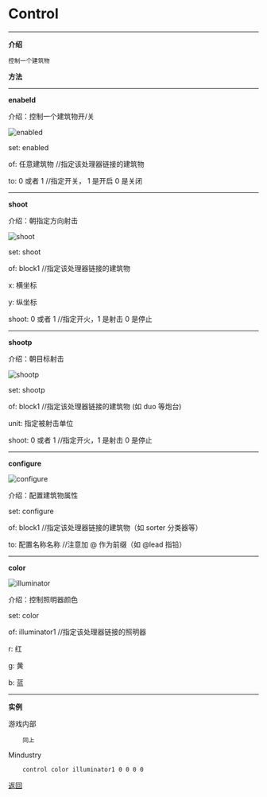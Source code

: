 # Control

---

<link rel="stylesheet" href="css/style.css" />
<a href="#" class="scroll-to-top"></a>
<script src="/Mindustry-guide/js/jquery.min.js"></script>
<script src="/Mindustry-guide/js/index.js"></script>

**介绍**

    控制一个建筑物

**方法**

---

**enabeld**

介绍：控制一个建筑物开/关

![enabled](/Mindustry-guide/Guide/example/enabled.png)

set: enabled

of:  任意建筑物
//指定该处理器链接的建筑物

to:  0 或者 1
//指定开关， 1 是开启 0 是关闭

---

**shoot**

介绍：朝指定方向射击

![shoot](/Mindustry-guide/Guide/example/shoot.png)

set: shoot

of:  block1
//指定该处理器链接的建筑物

x:   横坐标

y:   纵坐标

shoot:  0 或者 1
//指定开火，1 是射击 0 是停止

---

**shootp**

介绍：朝目标射击

![shootp](/Mindustry-guide/Guide/example/shootp.png)

set: shootp

of:  block1
//指定该处理器链接的建筑物 (如 duo 等炮台)

unit: 指定被射击单位

shoot:  0 或者 1
//指定开火，1 是射击 0 是停止

---

**configure**

![configure](/Mindustry-guide/Guide/example/configure.png)

介绍：配置建筑物属性

set: configure

of:  block1
//指定该处理器链接的建筑物（如 sorter 分类器等）

to: 配置名称名称
//注意加 @ 作为前缀（如 @lead 指铅）

---

**color**

![illuminator](/Mindustry-guide/Guide/example/illuminator.png)

介绍：控制照明器颜色

set: color

of:  illuminator1
//指定该处理器链接的照明器

r: 红

g: 黄

b: 蓝

---

**实例**

游戏内部
```
    同上
```
Mindustry
```
    control color illuminator1 0 0 0 0
```


[返回](https://lanluz.github.io/Mindustry-guide/)
